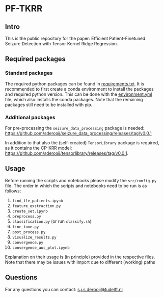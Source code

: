 # PF-TKRR
## Intro

This is the public repository for the paper: Efficient Patient-Finetuned Seizure Detection with Tensor Kernel Ridge Regression.

## Required packages
### Standard packages
The required python packages can be found in [requirements.txt](requirements.txt).
It is recommended to first create a conda environment to install the packages and required python version. This can be done with the [environment.yml](environment.yml) file, which also installs the conda packages. Note that the remaining packages still need to be installed with pip.

### Additional packages

For pre-processing the `seizure_data_processing` package is needed: https://github.com/sderooij/seizure_data_processing/releases/tag/v0.0.1

In addition to that also the (self-created) `TensorLibrary` package is required, as it contains the CP-KRR model: https://github.com/sderooij/tensorlibrary/releases/tag/v0.0.1.


## Usage
Before running the scripts and notebooks please modify the `src/config.py` file.
The order in which the scripts and notebooks need to be run is as follows:
1. `find_tle_patients.ipynb`
2. `feature_exstraction.py`
3. `create_set.ipynb`
4. `preprocess.py`
5. `classification.py` (or run `classify.sh`)
6. `fine_tune.py`
7. `post_process.py`
8. `visualize_results.py`
9. `convergence.py`
10. `convergence_auc_plot.ipynb`

Explanation on their usage is (in principle) provided in the respective files. Note that there may be issues with import due to different (working) paths

## Questions
For any questions you can contact: s.j.s.derooij@tudelft.nl



